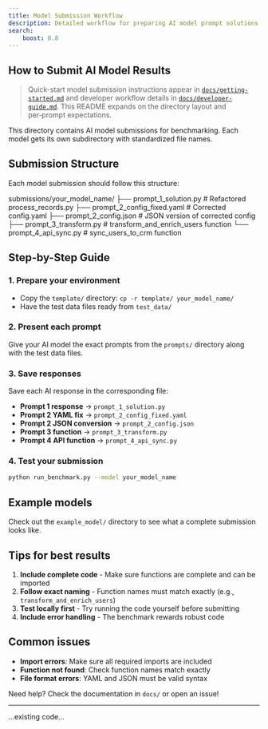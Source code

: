 ```yaml
---
title: Model Submission Workflow
description: Detailed workflow for preparing AI model prompt solutions, directory layout, and benchmarking your submission in AIBugBench.
search:
	boost: 0.8
---
```


## How to Submit AI Model Results

> Quick-start model submission instructions appear in [`docs/getting-started.md`](../getting-started.md) and developer workflow details in [`docs/developer-guide.md`](../developer-guide.md). This README expands on the directory layout and per‑prompt expectations.

This directory contains AI model submissions for benchmarking. Each model gets its own subdirectory with standardized file names.

## Submission Structure

Each model submission should follow this structure:

submissions/your_model_name/
├── prompt_1_solution.py          # Refactored process_records.py
├── prompt_2_config_fixed.yaml    # Corrected config.yaml
├── prompt_2_config.json          # JSON version of corrected config
├── prompt_3_transform.py         # transform_and_enrich_users function
└── prompt_4_api_sync.py          # sync_users_to_crm function

## Step-by-Step Guide

### 1. Prepare your environment

- Copy the `template/` directory: `cp -r template/ your_model_name/`
- Have the test data files ready from `test_data/`

### 2. Present each prompt

Give your AI model the exact prompts from the `prompts/` directory along with the test data files.

### 3. Save responses

Save each AI response in the corresponding file:

- **Prompt 1 response** → `prompt_1_solution.py`
- **Prompt 2 YAML fix** → `prompt_2_config_fixed.yaml`  
- **Prompt 2 JSON conversion** → `prompt_2_config.json`
- **Prompt 3 function** → `prompt_3_transform.py`
- **Prompt 4 API function** → `prompt_4_api_sync.py`

### 4. Test your submission

```bash
python run_benchmark.py --model your_model_name
```

## Example models

Check out the `example_model/` directory to see what a complete submission looks like.

## Tips for best results

1. **Include complete code** - Make sure functions are complete and can be imported
2. **Follow exact naming** - Function names must match exactly (e.g., `transform_and_enrich_users`)
3. **Test locally first** - Try running the code yourself before submitting
4. **Include error handling** - The benchmark rewards robust code

## Common issues

- **Import errors**: Make sure all required imports are included
- **Function not found**: Check function names match exactly
- **File format errors**: YAML and JSON must be valid syntax

Need help? Check the documentation in `docs/` or open an issue!

---

...existing code...
